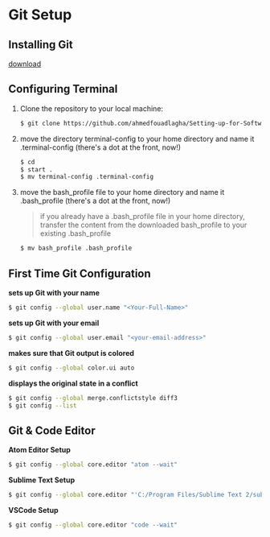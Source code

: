 # Git Setup
## Installing Git
[download](https://git-scm.com/downloads)
## Configuring Terminal
1. Clone the repository to your local machine:
   ```sh
   $ git clone https://github.com/ahmedfouadlagha/Setting-up-for-Software-Development.git ~/
   ```
2. move the directory terminal-config to your home directory and name it .terminal-config (there's a dot at the front, now!)
   ```sh
   $ cd
   $ start .
   $ mv terminal-config .terminal-config
   ```
3. move the bash_profile file to your home directory and name it .bash_profile (there's a dot at the front, now!)
    > if you already have a .bash_profile file in your home directory, transfer the content from the downloaded bash_profile to your existing .bash_profile
   ```sh
   $ mv bash_profile .bash_profile
   ```

## First Time Git Configuration

**sets up Git with your name**
   ```sh
   $ git config --global user.name "<Your-Full-Name>"
   ```
**sets up Git with your email**
   ```sh
   $ git config --global user.email "<your-email-address>"
   ```
**makes sure that Git output is colored**
   ```sh
   $ git config --global color.ui auto
   ```
**displays the original state in a conflict**
   ```sh
   $ git config --global merge.conflictstyle diff3
   $ git config --list
   ```   
## Git & Code Editor
**Atom Editor Setup**
   ```sh
   $ git config --global core.editor "atom --wait"
   ```    
**Sublime Text Setup**
   ```sh
   $ git config --global core.editor "'C:/Program Files/Sublime Text 2/sublime_text.exe' -n -w"
   ```     
**VSCode Setup**
   ```sh
   $ git config --global core.editor "code --wait"
   ```
    
